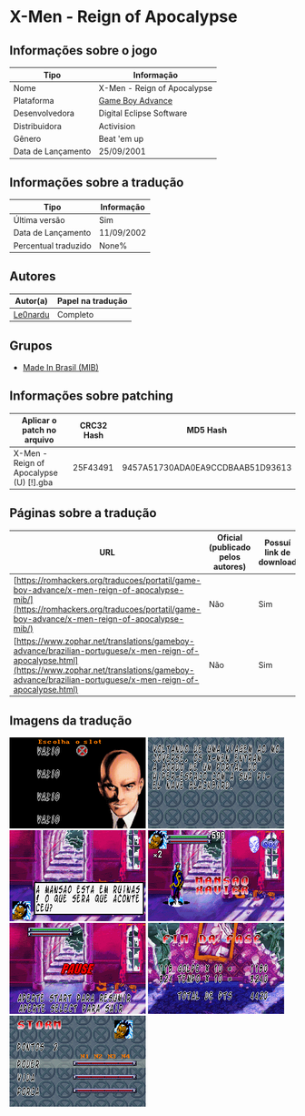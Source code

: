 # X-Men - Reign of Apocalypse

## Informações sobre o jogo

| Tipo | Informação |
| ----------- | ----------- |
| Nome | X\-Men \- Reign of Apocalypse |
| Plataforma | [Game Boy Advance](../) |
| Desenvolvedora | Digital Eclipse Software |
| Distribuidora | Activision |
| Gênero | Beat 'em up |
| Data de Lançamento | 25/09/2001 |

## Informações sobre a tradução

| Tipo | Informação |
| ----------- | ----------- |
| Última versão | Sim |
| Data de Lançamento | 11/09/2002 |
| Percentual traduzido | None% |

## Autores

| Autor(a) | Papel na tradução |
| ----------- | ----------- |
| [Le0nardu](../../../autores/le0nardu/) | Completo |

## Grupos

* [Made In Brasil \(MIB\)](../../../grupos/made-in-brasil-mib/)

## Informações sobre patching

| Aplicar o patch no arquivo | CRC32 Hash | MD5 Hash |
| ----------- | ----------- | ----------- |
| X\-Men \- Reign of Apocalypse \(U\) \[\!\]\.gba | 25F43491 | 9457A51730ADA0EA9CCDBAAB51D93613 |

## Páginas sobre a tradução

| URL | Oficial (publicado pelos autores) | Possuí link de download |
| ----------- | ----------- | ----------- |
| [https://romhackers.org/traducoes/portatil/game-boy-advance/x-men-reign-of-apocalypse-mib/](https://romhackers.org/traducoes/portatil/game-boy-advance/x-men-reign-of-apocalypse-mib/) | Não | Sim |
| [https://www.zophar.net/translations/gameboy-advance/brazilian-portuguese/x-men-reign-of-apocalypse.html](https://www.zophar.net/translations/gameboy-advance/brazilian-portuguese/x-men-reign-of-apocalypse.html) | Não | Sim |

## Imagens da tradução

![Imagem de exemplo da tradução 1](1.png)
![Imagem de exemplo da tradução 2](2.png)
![Imagem de exemplo da tradução 3](3.png)
![Imagem de exemplo da tradução 4](4.png)
![Imagem de exemplo da tradução 5](5.png)
![Imagem de exemplo da tradução 6](6.png)
![Imagem de exemplo da tradução 7](7.png)